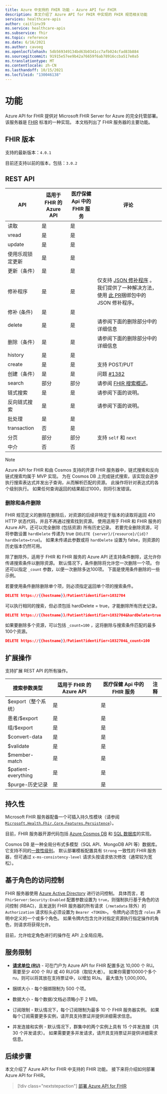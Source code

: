```yaml
---
title: Azure 中支持的 FHIR 功能 - Azure API for FHIR
description: 本文介绍了 Azure API for FHIR 中实现的 FHIR 规范相关功能
services: healthcare-apis
author: caitlinv39
ms.service: healthcare-apis
ms.subservice: fhir
ms.topic: reference
ms.date: 6/16/2021
ms.author: cavoeg
ms.openlocfilehash: 5db569349134bd63b0341cc7afb024cfad83b884
ms.sourcegitcommit: 91915e57ee9b42a76659f6ab78916ccba517e0a5
ms.translationtype: MT
ms.contentlocale: zh-CN
ms.lasthandoff: 10/15/2021
ms.locfileid: "130046138"
---
```

# <a name="features"></a>功能

Azure API for FHIR 提供对 Microsoft FHIR Server for Azure 的完全托管部署。 该服务器是 [FHIR](https://hl7.org/fhir) 标准的一种实现。 本文档列出了 FHIR 服务器的主要功能。

## <a name="fhir-version"></a>FHIR 版本

支持的最新版本：`4.0.1`

目前还支持以前的版本，包括：`3.0.2`

## <a name="rest-api"></a>REST API

| API    | 适用于 FHIR 的 Azure API | 医疗保健 Api 中的 FHIR 服务 | 评论 |
|--------|--------------------|---------------------------------|---------|
| 读取   | 是                | 是                             |         |
| vread  | 是                | 是                             |         |
| update | 是                | 是                             |         | 
| 使用乐观锁定更新 | 是       | 是       |
| 更新（条件）           | 是       | 是       |
| 修补程序                          | 是       | 是       | 仅支持 [JSON 修补程序](https://www.hl7.org/fhir/http.html#patch) 。 我们提供了一种解决方法，使用 [此 PR](https://github.com/microsoft/fhir-server/pull/2143)捆绑包中的 JSON 修补程序。|
| 修补 (条件)             | 是       | 是       |
| delete                         | 是       | 是       | 请参阅下面的删除部分中的详细信息 |
| 删除（条件）           | 是       | 是       | 请参阅下面的删除部分中的详细信息 |
| history                        | 是       | 是       |
| create                         | 是       | 是       | 支持 POST/PUT |
| 创建（条件）           | 是       | 是       | 问题 [#1382](https://github.com/microsoft/fhir-server/issues/1382) |
| search                         | 部分   | 部分   | 请参阅 [FHIR 搜索概述](overview-of-search.md)。 |
| 链式搜索                 | 是       | 是       | 请参阅下面的说明。 |
| 反向链式搜索         | 是       | 是       | 请参阅下面的说明。 |
| 批处理                          | 是       | 是       |
| transaction                    | 否        | 是       |
| 分页                         | 部分   | 部分   | 支持 `self` 和 `next`                     |
| 中介                 | 否        | 否        |

> [!Note] 
> Azure API for FHIR 和由 Cosmos 支持的开源 FHIR 服务器中，链式搜索和反向链式搜索均属于 MVP 实现。 为在 Cosmos DB 上完成链式搜索，该实现会逐步执行搜索表达式并发出子查询，从而解析匹配的资源。 此操作将针对表达式的各个级别执行。 如果任何查询返回的结果超过1000，则将引发错误。

### <a name="delete-and-conditional-delete"></a>删除和条件删除

FHIR 规范定义的删除在删除后，对资源的后续非特定于版本的读取将返回 410 HTTP 状态代码，并且不再通过搜索找到资源。 使用适用于 FHIR 和 FHIR 服务的 Azure API，还可以完全删除 (包括资源) 所有历史记录。 若要完全删除资源，可将参数设置 `hardDelete` 传递为 true (`DELETE {server}/{resource}/{id}?hardDelete=true`)。 如果未传递此参数或将 `hardDelete` 设置为 false，则资源的历史版本仍然可用。

除了删除外，适用于 FHIR 和 FHIR 服务的 Azure API 还支持条件删除，这允许你传递搜索条件以删除资源。 默认情况下，条件删除将允许您一次删除一个项。 你还可以指定 `_count` 参数，以便一次删除多达100项。 下面是使用条件删除的一些示例。

若要使用条件删除删除单个项，则必须指定返回单个项的搜索条件。
``` JSON
DELETE https://{{hostname}}/Patient?identifier=1032704
```

可以执行相同的搜索，但必须包括 hardDelete = true，才能删除所有历史记录。
```JSON 
DELETE https://{{hostname}}/Patient?identifier=1032704&hardDelete=true
```

如果要删除多个资源，可以包括 `_count=100` ，这将删除与搜索条件匹配的最多100个资源。 
``` JSON
DELETE https://{{hostname}}/Patient?identifier=1032704&_count=100
```

## <a name="extended-operations"></a>扩展操作

支持扩展 REST API 的所有操作。

| 搜索参数类型 | 适用于 FHIR 的 Azure API | 医疗保健 Api 中的 FHIR 服务| 注释 |
|------------------------|-----------|-----------|---------|
| $export（整个系统） | 是       | 是       |         |
| 患者/$export        | 是       | 是       |         |
| 组/$export          | 是       | 是       |         |
| $convert-data          | 是       | 是       |         |
| $validate              | 是       | 是       |         |
| $member-match          | 是       | 是       |         |
| $patient-everything    | 是       | 是       |         |
| $purge-历史记录         | 是       | 是       |         |

## <a name="persistence"></a>持久性

Microsoft FHIR 服务器配备一个可插入持久性模块（请参阅 [`Microsoft.Health.Fhir.Core.Features.Persistence`](https://github.com/Microsoft/fhir-server/tree/master/src/Microsoft.Health.Fhir.Core/Features/Persistence)）。

目前，FHIR 服务器开源代码包括 [Azure Cosmos DB](../../cosmos-db/index-overview.md) 和 [SQL 数据库](https://azure.microsoft.com/services/sql-database/)的实现。

Cosmos DB 是一种全局分布式多模型（SQL API、MongoDB API 等）数据库。 它支持不同的[一致性级别](../../cosmos-db/consistency-levels.md)。 默认部署模板配置具有 `Strong` 一致性的 FHIR 服务器，但可通过 `x-ms-consistency-level` 请求头按请求依次修改（通常较为宽松）。

## <a name="role-based-access-control"></a>基于角色的访问控制

FHIR 服务器使用 [Azure Active Directory](https://azure.microsoft.com/services/active-directory/) 进行访问控制。 具体而言，若 `FhirServer:Security:Enabled` 配置参数设置为 `true`，则强制执行基于角色的访问控制 (RBAC)，且发送到 FHIR 服务器的所有请求（`/metadata` 除外）的 `Authorization` 请求标头必须设置为 `Bearer <TOKEN>`。 令牌内必须包含 `roles` 声明中定义的一个或多个角色。 如果令牌内包含允许对指定资源执行指定操作的角色，则请求将获得允许。

目前，允许给定角色进行的操作在 API 上全局应用。

## <a name="service-limits"></a>服务限制

* [**请求单位 (RU)**](../../cosmos-db/concepts-limits.md) - 可在门户为 Azure API for FHIR 配置多达 10,000 个 RU。 需要至少 400 个 RU 或 40 RU/GB（取较大者）。 如果你需要10000个多个 ru，则可以将其放在支持票证中，以增加 RUs。 最大值为 1,000,000。

* 捆绑大小 - 每个捆绑限制为 500 个项。

* 数据大小 - 每个数据/文档必须略小于 2 MB。

* 订阅限制 - 默认情况下，每个订阅限制为最多 10 个 FHIR 服务器实例。 如果每个订阅需要更多实例，请开具支持票证并提供详细需求信息。

* 并发连接和实例 - 默认情况下，群集中的两个实例上具有 15 个并发连接（共 30 个并发请求）。 如果需要更多并发请求，请开具支持票证并提供详细需求信息。

## <a name="next-steps"></a>后续步骤

本文介绍了 Azure API for FHIR 中支持的 FHIR 功能。 接下来将介绍如何部署 Azure API for FHIR。
 
>[!div class="nextstepaction"]
>[部署 Azure API for FHIR](fhir-paas-portal-quickstart.md)
